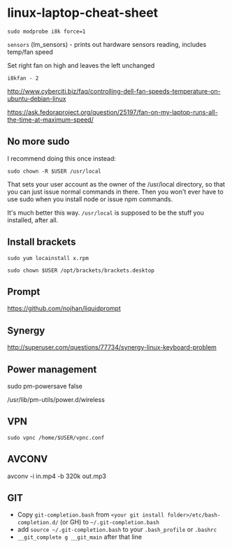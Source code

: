 linux-laptop-cheat-sheet
=================

`sudo modprobe i8k force=1`

`sensors` (lm_sensors) - prints out hardware sensors reading, includes temp/fan speed

Set right fan on high and leaves the left unchanged

`i8kfan - 2`

http://www.cyberciti.biz/faq/controlling-dell-fan-speeds-temperature-on-ubuntu-debian-linux

https://ask.fedoraproject.org/question/25197/fan-on-my-laptop-runs-all-the-time-at-maximum-speed/

No more sudo
------------

I recommend doing this once instead:

`sudo chown -R $USER /usr/local`

That sets your user account as the owner of the /usr/local directory, so that you can just issue normal commands in there. Then you won't ever have to use sudo when you install node or issue npm commands.

It's much better this way. `/usr/local` is supposed to be the stuff you installed, after all.

Install brackets
----------------

`sudo yum locainstall x.rpm`

`sudo chown $USER /opt/brackets/brackets.desktop`

Prompt
------

https://github.com/nojhan/liquidprompt


Synergy
---------

http://superuser.com/questions/77734/synergy-linux-keyboard-problem

Power management
----------------

sudo pm-powersave false

/usr/lib/pm-utils/power.d/wireless

VPN
---

`sudo vpnc /home/$USER/vpnc.conf`

AVCONV
---

avconv -i in.mp4 -b 320k out.mp3

GIT
---

* Copy `git-completion.bash` from `<your git install folder>/etc/bash-completion.d/` (or GH) to `~/.git-completion.bash`
* add `source ~/.git-completion.bash` to your `.bash_profile` or `.bashrc`
* `__git_complete g __git_main` after that line
